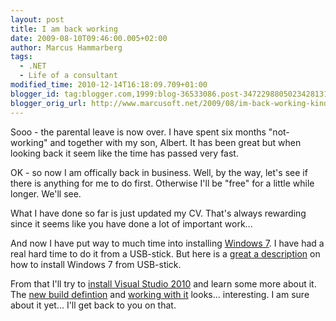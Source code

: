 ```yaml
---
layout: post
title: I am back working
date: 2009-08-10T09:46:00.005+02:00
author: Marcus Hammarberg
tags:
  - .NET
  - Life of a consultant
modified_time: 2010-12-14T16:18:09.709+01:00
blogger_id: tag:blogger.com,1999:blog-36533086.post-3472298805023428131
blogger_orig_url: http://www.marcusoft.net/2009/08/im-back-working-kinda.html
---
```


Sooo -
the parental leave is now over. I have spent six months "not-working"
and together with my son, Albert. It has been great but when looking
back it seem like the time has passed very fast.

<div>

<div>

OK - so now I am offically back in business. Well, by the way, let's see
if there is anything for me to do first. Otherwise I'll be "free" for a
little while longer. We'll see.

</div>

<div>

</div>

<div>

What I have done so far is just updated my CV. That's always rewarding
since it seems like you have done a lot of important work...

</div>

<div>

</div>

<div>

And now I have put way to much time into installing [Windows
7](http://www.microsoft.com/windows/windows-7/). I have had a real hard
time to do it from a USB-stick. But here is a [great a
description](http://kmwoley.com/blog/?p=345) on how to install Windows 7
from USB-stick.

</div>

<div>

</div>

<div>

From that I'll try to [install Visual Studio
2010](http://blogs.combitech.se/salmi/archive/2009/05/18/visual-studio-2010-beta-slaumlppt.aspx)
and learn some more about it. The [new build
defintion](http://blogs.conchango.com/gracemollison/archive/2009/07/28/tfs-a-tale-of-two-versions.aspx)
and [working with
it](http://geekswithblogs.net/jakob/archive/2009/05/27/working-with-build-definitions-in-tfs-team-build-2010.aspx)
looks... interesting. I am sure about it yet... I'll get back to you on
that.

</div>

</div>

